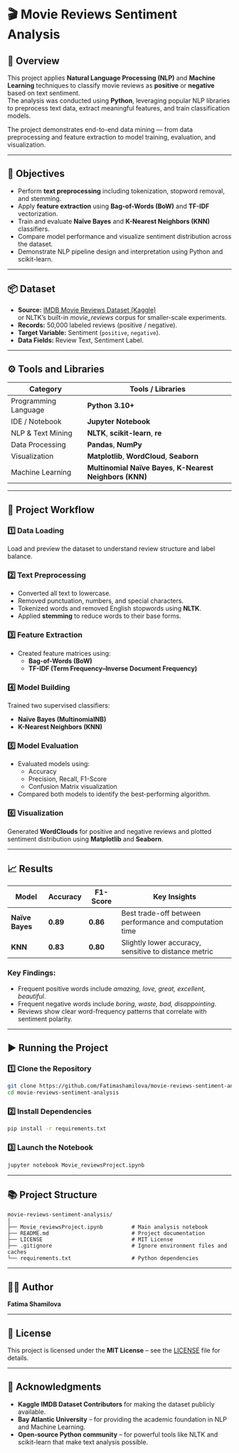 # 🎬 Movie Reviews Sentiment Analysis 

## 🧠 Overview

This project applies **Natural Language Processing (NLP)** and **Machine Learning** techniques to classify movie reviews as **positive** or **negative** based on text sentiment.  
The analysis was conducted using **Python**, leveraging popular NLP libraries to preprocess text data, extract meaningful features, and train classification models.

The project demonstrates end-to-end data mining — from data preprocessing and feature extraction to model training, evaluation, and visualization.

---

## 🎯 Objectives

- Perform **text preprocessing** including tokenization, stopword removal, and stemming.
- Apply **feature extraction** using **Bag-of-Words (BoW)** and **TF-IDF** vectorization.
- Train and evaluate **Naïve Bayes** and **K-Nearest Neighbors (KNN)** classifiers.
- Compare model performance and visualize sentiment distribution across the dataset.
- Demonstrate NLP pipeline design and interpretation using Python and scikit-learn.

---

## 📦 Dataset

- **Source:** [IMDB Movie Reviews Dataset (Kaggle)](https://www.kaggle.com/datasets/lakshmi25npathi/imdb-dataset-of-50k-movie-reviews)  
  or NLTK’s built-in *movie_reviews* corpus for smaller-scale experiments.  
- **Records:** 50,000 labeled reviews (positive / negative).  
- **Target Variable:** Sentiment (`positive`, `negative`).  
- **Data Fields:** Review Text, Sentiment Label.

---

## ⚙️ Tools and Libraries

| Category | Tools / Libraries |
|-----------|------------------|
| Programming Language | **Python 3.10+** |
| IDE / Notebook | **Jupyter Notebook** |
| NLP & Text Mining | **NLTK**, **scikit-learn**, **re** |
| Data Processing | **Pandas**, **NumPy** |
| Visualization | **Matplotlib**, **WordCloud**, **Seaborn** |
| Machine Learning | **Multinomial Naïve Bayes**, **K-Nearest Neighbors (KNN)** |

---

## 🧩 Project Workflow

### 1️⃣ Data Loading
Load and preview the dataset to understand review structure and label balance.

### 2️⃣ Text Preprocessing
- Converted all text to lowercase.  
- Removed punctuation, numbers, and special characters.  
- Tokenized words and removed English stopwords using **NLTK**.  
- Applied **stemming** to reduce words to their base forms.

### 3️⃣ Feature Extraction
- Created feature matrices using:
  - **Bag-of-Words (BoW)**
  - **TF-IDF (Term Frequency–Inverse Document Frequency)**

### 4️⃣ Model Building
Trained two supervised classifiers:
- **Naïve Bayes (MultinomialNB)**
- **K-Nearest Neighbors (KNN)**

### 5️⃣ Model Evaluation
- Evaluated models using:
  - Accuracy
  - Precision, Recall, F1-Score
  - Confusion Matrix visualization  
- Compared both models to identify the best-performing algorithm.

### 6️⃣ Visualization
Generated **WordClouds** for positive and negative reviews and plotted sentiment distribution using **Matplotlib** and **Seaborn**.

---

## 📈 Results

| Model | Accuracy | F1-Score | Key Insights |
|--------|-----------|-----------|---------------|
| **Naïve Bayes** | **0.89** | **0.86** | Best trade-off between performance and computation time |
| **KNN** | **0.83** | **0.80** | Slightly lower accuracy, sensitive to distance metric |

### Key Findings:
- Frequent positive words include *amazing, love, great, excellent, beautiful*.  
- Frequent negative words include *boring, waste, bad, disappointing*.  
- Reviews show clear word-frequency patterns that correlate with sentiment polarity.

---

## ▶️ Running the Project

### 1️⃣ Clone the Repository
```bash
git clone https://github.com/Fatimashamilova/movie-reviews-sentiment-analysis.git
cd movie-reviews-sentiment-analysis
````

### 2️⃣ Install Dependencies

```bash
pip install -r requirements.txt
```

### 3️⃣ Launch the Notebook

```bash
jupyter notebook Movie_reviewsProject.ipynb
```

---

## 📚 Project Structure

```
movie-reviews-sentiment-analysis/
│
├── Movie_reviewsProject.ipynb         # Main analysis notebook
├── README.md                          # Project documentation
├── LICENSE                            # MIT License
├── .gitignore                         # Ignore environment files and caches
└── requirements.txt                   # Python dependencies
```

---

## 👩‍💻 Author

**Fatima Shamilova**

---

## 📜 License

This project is licensed under the **MIT License** – see the [LICENSE](LICENSE) file for details.

---

## 🙏 Acknowledgments

* **Kaggle IMDB Dataset Contributors** for making the dataset publicly available.
* **Bay Atlantic University** – for providing the academic foundation in NLP and Machine Learning.
* **Open-source Python community** – for powerful tools like NLTK and scikit-learn that make text analysis possible.
